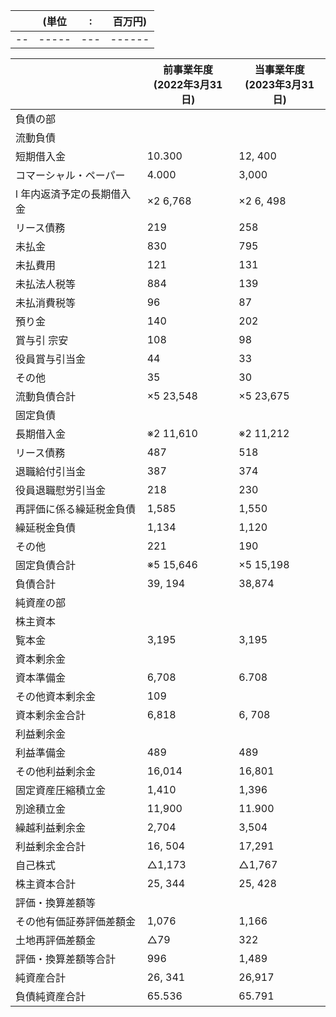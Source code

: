 |  | (単位 | : | 百万円) |
|--|-----|---|------|
|--|-----|---|------|

|                | 前事業年度<br>(2022年3月31日) | 当事業年度<br>(2023年3月31日) |
|----------------|-----------------------|-----------------------|
| 負債の部           |                       |                       |
| 流動負債           |                       |                       |
| 短期借入金          | 10.300                | 12, 400               |
| コマーシャル・ペーパー    | 4.000                 | 3,000                 |
| l 年内返済予定の長期借入金 | ×2 6,768              | ×2 6, 498             |
| リース債務          | 219                   | 258                   |
| 未払金            | 830                   | 795                   |
| 未払費用           | 121                   | 131                   |
| 未払法人税等         | 884                   | 139                   |
| 未払消費税等         | 96                    | 87                    |
| 預り金            | 140                   | 202                   |
| 賞与引 宗安         | 108                   | 98                    |
| 役員賞与引当金        | 44                    | 33                    |
| その他            | 35                    | 30                    |
| 流動負債合計         | ×5 23,548             | ×5 23,675             |
| 固定負債           |                       |                       |
| 長期借入金          | ※2 11,610             | ※2 11,212             |
| リース債務          | 487                   | 518                   |
| 退職給付引当金        | 387                   | 374                   |
| 役員退職慰労引当金      | 218                   | 230                   |
| 再評価に係る繰延税金負債   | 1,585                 | 1,550                 |
| 繰延税金負債         | 1,134                 | 1,120                 |
| その他            | 221                   | 190                   |
| 固定負債合計         | ※5 15,646             | ×5 15,198             |
| 負債合計           | 39, 194               | 38,874                |
| 純資産の部          |                       |                       |
| 株主資本           |                       |                       |
| 覧本金            | 3,195                 | 3,195                 |
| 資本剰余金          |                       |                       |
| 資本準備金          | 6,708                 | 6.708                 |
| その他資本剰余金       | 109                   |                       |
| 資本剰余金合計        | 6,818                 | 6, 708                |
| 利益剰余金          |                       |                       |
| 利益準備金          | 489                   | 489                   |
| その他利益剰余金       | 16,014                | 16,801                |
| 固定資産圧縮積立金      | 1,410                 | 1,396                 |
| 別途積立金          | 11,900                | 11.900                |
| 繰越利益剰余金        | 2,704                 | 3,504                 |
| 利益剰余金合計        | 16, 504               | 17,291                |
| 自己株式           | △1,173                | △1,767                |
| 株主資本合計         | 25, 344               | 25, 428               |
| 評価・換算差額等       |                       |                       |
| その他有価証券評価差額金   | 1,076                 | 1,166                 |
| 土地再評価差額金       | △79                   | 322                   |
| 評価・換算差額等合計     | 996                   | 1,489                 |
| 純資産合計          | 26, 341               | 26,917                |
| 負債純資産合計        | 65.536                | 65.791                |
